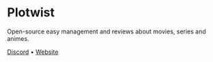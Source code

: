 # Plotwist
Open-source easy management and reviews about movies, series and animes.

[Discord](https://discord.gg/5rQ4wbZm) • [Website](https://plotwist.app/en-US)

